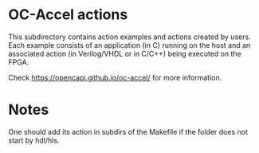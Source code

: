 # OC-Accel actions

This subdirectory contains action examples and actions created by users. Each example consists of an application (in C) running on the host and an associated action (in Verilog/VHDL or in C/C++) being executed on the FPGA.

Check <https://opencapi.github.io/oc-accel/> for more information.

# Notes
One should add its action in subdirs of the Makefile if the folder does not start by hdl/hls.
